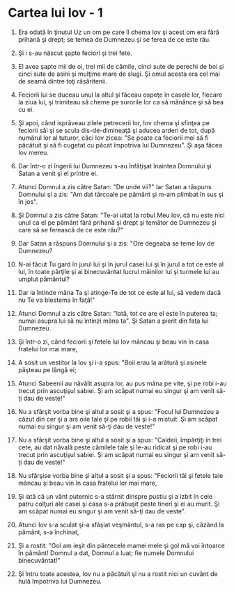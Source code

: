 # Cartea lui Iov - 1

1. Era odată în ţinutul Uz un om pe care îl chema Iov şi acest om era fără prihană şi drept; se temea de Dumnezeu şi se ferea de ce este rău. 

2. Şi i s-au născut şapte feciori şi trei fete. 

3. El avea şapte mii de oi, trei mii de cămile, cinci sute de perechi de boi şi cinci sute de asini şi mulţime mare de slugi. Şi omul acesta era cel mai de seamă dintre toţi răsăritenii. 

4. Feciorii lui se duceau unul la altul şi făceau ospeţe în casele lor, fiecare la ziua lui, şi trimiteau să cheme pe surorile lor ca să mănânce şi să bea cu ei. 

5. Şi apoi, când isprăveau zilele petrecerii lor, Iov chema şi sfinţea pe feciorii săi şi se scula dis-de-dimineaţă şi aducea arderi de tot, după numărul lor al tuturor, căci Iov zicea: "Se poate ca feciorii mei să fi păcătuit şi să fi cugetat cu păcat împotriva lui Dumnezeu". Şi aşa făcea Iov mereu. 

6. Dar într-o zi îngerii lui Dumnezeu s-au înfăţişat înaintea Domnului şi Satan a venit şi el printre ei. 

7. Atunci Domnul a zis către Satan: "De unde vii?" Iar Satan a răspuns Domnului şi a zis: "Am dat târcoale pe pământ şi m-am plimbat în sus şi în jos". 

8. Şi Domnul a zis către Satan: "Te-ai uitat la robul Meu Iov, că nu este nici unul ca el pe pământ fără prihană şi drept şi temător de Dumnezeu şi care să se ferească de ce este rău?" 

9. Dar Satan a răspuns Domnului şi a zis: "Ore degeaba se teme Iov de Dumnezeu? 

10. N-ai făcut Tu gard în jurul lui şi în jurul casei lui şi în jurul a tot ce este al lui, în toate părţile şi ai binecuvântat lucrul mâinilor lui şi turmele lui au umplut pământul? 

11. Dar ia întinde mâna Ta şi atinge-Te de tot ce este al lui, să vedem dacă nu Te va blestema în faţă!" 

12. Atunci Domnul a zis către Satan: "Iată, tot ce are el este în puterea ta; numai asupra lui să nu întinzi mâna ta". Şi Satan a pierit din faţa lui Dumnezeu. 

13. Şi într-o zi, când feciorii şi fetele lui Iov mâncau şi beau vin în casa fratelui lor mai mare, 

14. A sosit un vestitor la Iov şi i-a spus: "Boii erau la arătură şi asinele păşteau pe lângă ei; 

15. Atunci Sabeenii au năvălit asupra lor, au pus mâna pe vite, şi pe robi i-au trecut prin ascuţişul sabiei. Şi am scăpat numai eu singur şi am venit să-ţi dau de veste!" 

16. Nu a sfârşit vorba bine şi altul a sosit şi a spus: "Focul lui Dumnezeu a căzut din cer şi a ars oile tale şi pe robii tăi şi i-a mistuit. Şi am scăpat numai eu singur şi am venit să-ţi dau de veste!" 

17. Nu a sfârşit vorba bine şi altul a sosit şi a spus: "Caldeii, împărţiţi în trei cete, au dat năvală peste cămilele tale şi le-au ridicat şi pe robi i-au trecut prin ascuţişul sabiei. Şi am scăpat numai eu singur şi am venit să-ţi dau de veste!" 

18. Nu sfârşise vorba bine şi altul a sosit şi a spus: "Feciorii tăi şi fetele tale mâncau şi beau vin în casa fratelui lor mai mare, 

19. Şi iată că un vânt puternic s-a stârnit dinspre pustiu şi a izbit în cele patru colţuri ale casei şi casa s-a prăbuşit peste tineri şi ei au murit. Şi am scăpat numai eu singur şi am venit să-ţi dau de veste". 

20. Atunci Iov s-a sculat şi-a sfâşiat veşmântul, s-a ras pe cap şi, căzând la pământ, s-a închinat, 

21. Şi a rostit: "Gol am ieşit din pântecele mamei mele şi gol mă voi întoarce în pământ! Domnul a dat, Domnul a luat; fie numele Domnului binecuvântat!" 

22. Şi întru toate acestea, Iov nu a păcătuit şi nu a rostit nici un cuvânt de hulă împotriva lui Dumnezeu. 

